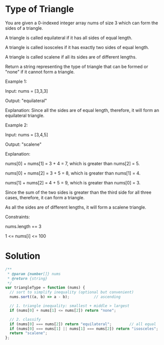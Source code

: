 # Type of Triangle

You are given a 0-indexed integer array nums of size 3 which can form the sides of a triangle.

A triangle is called equilateral if it has all sides of equal length.

A triangle is called isosceles if it has exactly two sides of equal length.

A triangle is called scalene if all its sides are of different lengths.

Return a string representing the type of triangle that can be formed or "none" if it cannot form a triangle.

 

Example 1:

Input: nums = [3,3,3]

Output: "equilateral"

Explanation: Since all the sides are of equal length, therefore, it will form an equilateral triangle.

Example 2:

Input: nums = [3,4,5]

Output: "scalene"

Explanation: 

nums[0] + nums[1] = 3 + 4 = 7, which is greater than nums[2] = 5.

nums[0] + nums[2] = 3 + 5 = 8, which is greater than nums[1] = 4.

nums[1] + nums[2] = 4 + 5 = 9, which is greater than nums[0] = 3. 

Since the sum of the two sides is greater than the third side for all three cases, therefore, it can form a triangle.

As all the sides are of different lengths, it will form a scalene triangle.
 

Constraints:

nums.length == 3

1 <= nums[i] <= 100

# Solution

```JavaScript
/**
 * @param {number[]} nums
 * @return {string}
 */
var triangleType = function (nums) {
  // sort to simplify inequality (optional but convenient)
  nums.sort((a, b) => a - b);           // ascending

  // 1. triangle inequality: smallest + middle > largest
  if (nums[0] + nums[1] <= nums[2]) return "none";

  // 2. classify
  if (nums[0] === nums[2]) return "equilateral";        // all equal
  if (nums[0] === nums[1] || nums[1] === nums[2]) return "isosceles";
  return "scalene";
};

